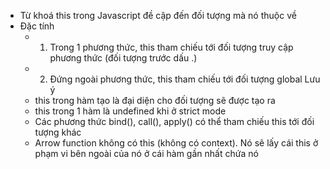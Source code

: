 - Từ khoá this trong Javascript đề cập đến đối tượng mà nó thuộc về
- Đặc tính
  - 1. Trong 1 phương thức, this tham chiếu tới đối tượng truy cập phương thức (đối tượng trước dấu .)
  - 2. Đứng ngoài phương thức, this tham chiếu tới đối tượng global
Lưu ý
  - this trong hàm tạo là đại diện cho đối tượng sẽ được tạo ra
  - this trong 1 hàm là undefined khi ở strict mode
  - Các phương thức bind(), call(), apply() có thể tham chiếu this tới đối tượng khác
  - Arrow function không có this (không có context). Nó sẽ lấy cái this ở phạm vi bên ngoài của nó ở cái hàm gần nhất chứa nó
